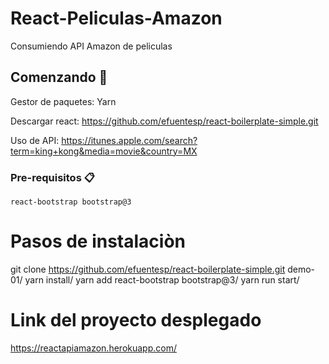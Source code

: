 # React-Peliculas-Amazon

Consumiendo API Amazon de peliculas

## Comenzando 🚀

Gestor de paquetes:
Yarn

Descargar react:
https://github.com/efuentesp/react-boilerplate-simple.git

Uso de API:
https://itunes.apple.com/search?term=king+kong&media=movie&country=MX

### Pre-requisitos 📋

```
react-bootstrap bootstrap@3
```

# Pasos de instalaciòn
git clone https://github.com/efuentesp/react-boilerplate-simple.git demo-01/
yarn install/ 
yarn add react-bootstrap bootstrap@3/
yarn run start/ 

# Link del proyecto desplegado

https://reactapiamazon.herokuapp.com/
